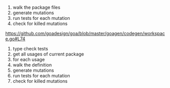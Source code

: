 1. walk the package files
2. generate mutations
3. run tests for each mutation
4. check for killed mutations

https://github.com/goadesign/goa/blob/master/goagen/codegen/workspace.go#L74


1. type check tests
2. get all usages of current package
3. for each usage
4. walk the definition
5. generate mutations
6. run tests for each mutation
7. check for killed mutations
